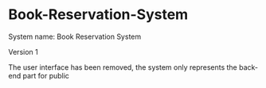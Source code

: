 # Book-Reservation-System
System name: Book Reservation System  

Version 1  

The user interface has been removed, the system only represents the back-end part for public  
